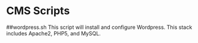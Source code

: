 # CMS Scripts

##wordpress.sh
This script will install and configure Wordpress.  This stack includes Apache2, PHP5, and MySQL. 